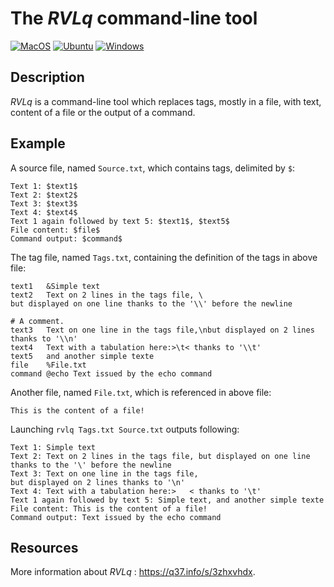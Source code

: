 <!-- À part la fin, ce document est une copie du début de la page dédiée du site epeios.q37.info  -->

# The *RVLq* command-line tool

[![MacOS](https://github.com/epeios-q37/rvlq-cli/actions/workflows/MacOS.yml/badge.svg)](https://github.com/epeios-q37/rvlq-cli/actions/workflows/MacOS.yml) [![Ubuntu](https://github.com/epeios-q37/rvlq-cli/actions/workflows/Ubuntu.yml/badge.svg)](https://github.com/epeios-q37/rvlq-cli/actions/workflows/Ubuntu.yml) [![Windows](https://github.com/epeios-q37/rvlq-cli/actions/workflows/Windows.yml/badge.svg)](https://github.com/epeios-q37/rvlq-cli/actions/workflows/Windows.yml)

## Description

*RVLq* is a command-line tool which replaces tags, mostly in a file, with text, content of a file or the output of a command.

## Example

A source file, named `Source.txt`, which contains tags, delimited by `$`:
```text
Text 1: $text1$
Text 2: $text2$
Text 3: $text3$
Text 4: $text4$
Text 1 again followed by text 5: $text1$, $text5$
File content: $file$
Command output: $command$
```

The tag file, named `Tags.txt`, containing the definition of the tags in above file:
```text
text1	&Simple text
text2	Text on 2 lines in the tags file, \
but displayed on one line thanks to the '\\' before the newline

# A comment.
text3	Text on one line in the tags file,\nbut displayed on 2 lines thanks to '\\n'
text4	Text with a tabulation here:>\t< thanks to '\\t'
text5	and another simple texte
file  	%File.txt
command	@echo Text issued by the echo command
```

Another file, named `File.txt`, which is referenced in above file:
```text
This is the content of a file!
```

Launching `rvlq Tags.txt Source.txt` outputs following:
```text
Text 1: Simple text
Text 2: Text on 2 lines in the tags file, but displayed on one line thanks to the '\' before the newline
Text 3: Text on one line in the tags file,
but displayed on 2 lines thanks to '\n'
Text 4: Text with a tabulation here:>	< thanks to '\t'
Text 1 again followed by text 5: Simple text, and another simple texte
File content: This is the content of a file!
Command output: Text issued by the echo command
```

<!-- Ici se termine la partie copiée de la page du site epeios.q37.info -->

## Resources

More information about *RVLq* : <https://q37.info/s/3zhxvhdx>.
